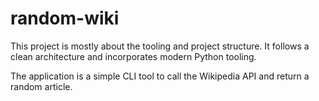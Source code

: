 # random-wiki

This project is mostly about the tooling and project structure. It follows a clean architecture and incorporates modern Python tooling.

The application is a simple CLI tool to call the Wikipedia API and return a random article.
